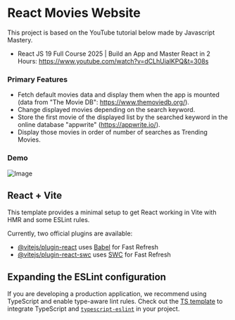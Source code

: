 # React Movies Website
This project is based on the YouTube tutorial below made by Javascript Mastery.

- React JS 19 Full Course 2025 | Build an App and Master React in 2 Hours: https://www.youtube.com/watch?v=dCLhUialKPQ&t=308s

### Primary Features
- Fetch default movies data and display them when the app is mounted (data from "The Movie DB": https://www.themoviedb.org/).
- Change displayed movies depending on the search keyword.
- Store the first movie of the displayed list by the searched keyword in the online database "appwrite" (https://appwrite.io/).
- Display those movies in order of number of searches as Trending Movies.

### Demo<br>
![Image](https://github.com/user-attachments/assets/5f7e919d-06dd-4183-a02a-ef25d3a4e677)




## React + Vite

This template provides a minimal setup to get React working in Vite with HMR and some ESLint rules.

Currently, two official plugins are available:

- [@vitejs/plugin-react](https://github.com/vitejs/vite-plugin-react/blob/main/packages/plugin-react/README.md) uses [Babel](https://babeljs.io/) for Fast Refresh
- [@vitejs/plugin-react-swc](https://github.com/vitejs/vite-plugin-react-swc) uses [SWC](https://swc.rs/) for Fast Refresh

## Expanding the ESLint configuration

If you are developing a production application, we recommend using TypeScript and enable type-aware lint rules. Check out the [TS template](https://github.com/vitejs/vite/tree/main/packages/create-vite/template-react-ts) to integrate TypeScript and [`typescript-eslint`](https://typescript-eslint.io) in your project.
